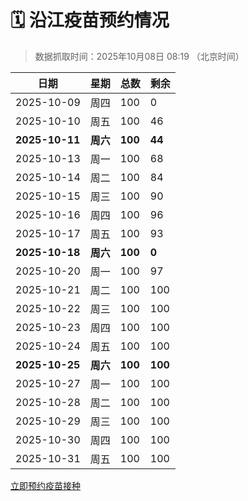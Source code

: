 # 🗓️ 沿江疫苗预约情况

> 数据抓取时间：2025年10月08日 08:19 （北京时间）

| 日期 | 星期 | 总数 | 剩余 |
|------|------|------|------|
| 2025-10-09 | 周四 | 100 | 0 |
| 2025-10-10 | 周五 | 100 | 46 |
| **2025-10-11** | **周六** | **100** | **44** |
| 2025-10-13 | 周一 | 100 | 68 |
| 2025-10-14 | 周二 | 100 | 84 |
| 2025-10-15 | 周三 | 100 | 90 |
| 2025-10-16 | 周四 | 100 | 96 |
| 2025-10-17 | 周五 | 100 | 93 |
| **2025-10-18** | **周六** | **100** | **0** |
| 2025-10-20 | 周一 | 100 | 97 |
| 2025-10-21 | 周二 | 100 | 100 |
| 2025-10-22 | 周三 | 100 | 100 |
| 2025-10-23 | 周四 | 100 | 100 |
| 2025-10-24 | 周五 | 100 | 100 |
| **2025-10-25** | **周六** | **100** | **100** |
| 2025-10-27 | 周一 | 100 | 100 |
| 2025-10-28 | 周二 | 100 | 100 |
| 2025-10-29 | 周三 | 100 | 100 |
| 2025-10-30 | 周四 | 100 | 100 |
| 2025-10-31 | 周五 | 100 | 100 |


<div class="button-container">
<a class="btn" href="http://yfzweb.ishequ.net/#/login" target="_blank">立即预约疫苗接种</a>
</div>
